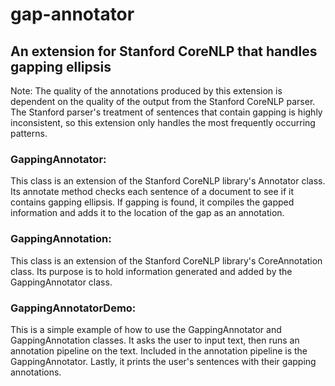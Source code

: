 # gap-annotator
## An extension for Stanford CoreNLP that handles gapping ellipsis


Note: The quality of the annotations produced by this extension is dependent on the quality of the output from the Stanford CoreNLP parser. The Stanford parser's treatment of sentences that contain gapping is highly inconsistent, so this extension only handles the most frequently occurring patterns.


### GappingAnnotator:
This class is an extension of the Stanford CoreNLP library's Annotator class. Its annotate method checks each sentence of a document to see if it contains gapping ellipsis. If gapping is found, it compiles the gapped information and adds it to the location of the gap as an annotation.


### GappingAnnotation:
This class is an extension of the Stanford CoreNLP library's CoreAnnotation class. Its purpose is to hold information generated and added by the GappingAnnotator class.


### GappingAnnotatorDemo:
This is a simple example of how to use the GappingAnnotator and GappingAnnotation classes. It asks the user to input text, then runs an annotation pipeline on the text. Included in the annotation pipeline is the GappingAnnotator. Lastly, it prints the user's sentences with their gapping annotations.

